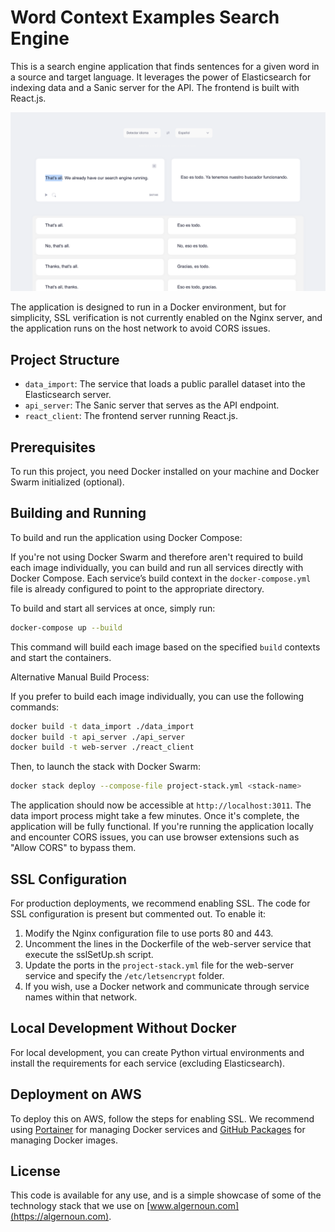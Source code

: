 # Word Context Examples Search Engine

This is a search engine application that finds sentences for a given word in a source and target language. It leverages the power of Elasticsearch for indexing data and a Sanic server for the API. The frontend is built with React.js.

![light example](https://github.com/hamzabealta/word-search/blob/main/example1.png?raw=true)


The application is designed to run in a Docker environment, but for simplicity, SSL verification is not currently enabled on the Nginx server, and the application runs on the host network to avoid CORS issues.

## Project Structure

- `data_import`: The service that loads a public parallel dataset into the Elasticsearch server.
- `api_server`: The Sanic server that serves as the API endpoint.
- `react_client`: The frontend server running React.js.

## Prerequisites

To run this project, you need Docker installed on your machine and Docker Swarm initialized (optional).

## Building and Running

To build and run the application using Docker Compose:

If you're not using Docker Swarm and therefore aren't required to build each image individually, you can build and run all services directly with Docker Compose. Each service’s build context in the `docker-compose.yml` file is already configured to point to the appropriate directory.

To build and start all services at once, simply run:

```bash
docker-compose up --build
```

This command will build each image based on the specified `build` contexts and start the containers.

Alternative Manual Build Process:

If you prefer to build each image individually, you can use the following commands: 

```bash
docker build -t data_import ./data_import
docker build -t api_server ./api_server
docker build -t web-server ./react_client
```

Then, to launch the stack with Docker Swarm:

```bash
docker stack deploy --compose-file project-stack.yml <stack-name>
```

The application should now be accessible at `http://localhost:3011`. The data import process might take a few minutes. Once it's complete, the application will be fully functional. If you're running the application locally and encounter CORS issues, you can use browser extensions such as "Allow CORS" to bypass them.  


## SSL Configuration

For production deployments, we recommend enabling SSL. The code for SSL configuration is present but commented out. To enable it:

1. Modify the Nginx configuration file to use ports 80 and 443.
1. Uncomment the lines in the Dockerfile of the web-server service that execute the sslSetUp.sh script.
1. Update the ports in the `project-stack.yml` file for the web-server service and specify the `/etc/letsencrypt` folder.
1. If you wish, use a Docker network and communicate through service names within that network.

## Local Development Without Docker

For local development, you can create Python virtual environments and install the requirements for each service (excluding Elasticsearch).

## Deployment on AWS

To deploy this on AWS, follow the steps for enabling SSL. We recommend using [Portainer](https://www.portainer.io) for managing Docker services and [GitHub Packages](https://github.com/features/packages) for managing Docker images.

## License

This code is available for any use, and is a simple showcase of some of the technology stack that we use on [www.algernoun.com](https://algernoun.com).
